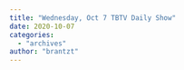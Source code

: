 ```yaml
---
title: "Wednesday, Oct 7 TBTV Daily Show"
date: 2020-10-07
categories: 
  - "archives"
author: "brantzt"
---
```



